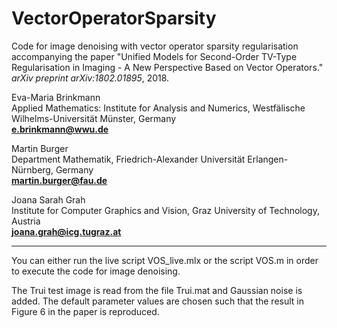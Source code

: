 # VectorOperatorSparsity

Code for image denoising with vector operator sparsity regularisation accompanying the paper
"Unified Models for Second-Order TV-Type Regularisation in Imaging - A New Perspective Based on Vector Operators." _arXiv preprint arXiv:1802.01895_, 2018.

Eva-Maria Brinkmann\
Applied Mathematics: Institute for Analysis and Numerics, Westfälische Wilhelms-Universität Münster, Germany\
**e.brinkmann@wwu.de**

Martin Burger\
Department Mathematik, Friedrich-Alexander Universität Erlangen-Nürnberg, Germany\
**martin.burger@fau.de**

Joana Sarah Grah\
Institute for Computer Graphics and Vision, Graz University of Technology, Austria\
**joana.grah@icg.tugraz.at**


- - -

You can either run the live script VOS_live.mlx or the script VOS.m in order to execute the code for image denoising.

The Trui test image is read from the file Trui.mat and Gaussian noise is added. The default parameter values are chosen such that the result in Figure 6 in the paper is reproduced.
